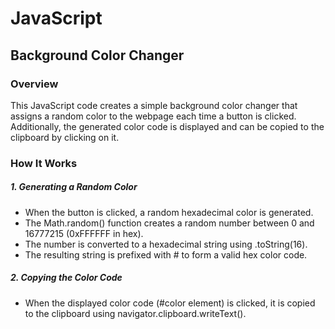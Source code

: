 # JavaScript

<h2>Background Color Changer</h2>

<h3>Overview</h3>
<p>This JavaScript code creates a simple background color changer that assigns a random color to the webpage each time a button is clicked. Additionally, the generated color code is displayed and can be copied to the clipboard by clicking on it.</p>

<h3>How It Works</h3>

<h5>1. Generating a Random Color</h5>

- When the button is clicked, a random hexadecimal color is generated.
- The Math.random() function creates a random number between 0 and 16777215 (0xFFFFFF in hex).
- The number is converted to a hexadecimal string using .toString(16).
- The resulting string is prefixed with # to form a valid hex color code.

<h5>2. Copying the Color Code</h5>

- When the displayed color code (#color element) is clicked, it is copied to the clipboard using navigator.clipboard.writeText().
